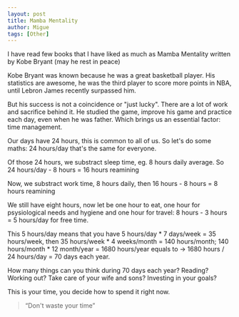 ```yaml
---
layout: post
title: Mamba Mentality
author: Migue
tags: [Other]
---
```


I have read few books that I have liked as much as Mamba Mentality written by Kobe Bryant (may he rest in peace)
   
Kobe Bryant was known because he was a great basketball player. His statistics are awesome, he was the third player to score more points in NBA, until Lebron James recently surpassed him.
   
But his success is not a coincidence or "just lucky". There are a lot of work and sacrifice behind it. He studied the game, improve his game and practice each day, even when he was father. Which brings us an essential factor: time management.
   
Our days have 24 hours, this is common to all of us.
So let's do some maths: 24 hours/day that's the same for everyone.
   
Of those 24 hours, we substract sleep time, eg. 8 hours daily average.
So 24 hours/day - 8 hours = 16 hours reamining
   
Now, we substract work time, 8 hours daily, then 16 hours - 8 hours = 8 hours reamining
   
We still have eight hours, now let be one hour to eat, one hour for psysiological needs and hygiene and one hour for travel: 8 hours - 3 hours = 5 hours/day for free time.
   
This 5 hours/day means that you have 5 hours/day * 7 days/week = 35 hours/week, then 35 hours/week * 4 weeks/month = 140 hours/month; 140 hours/month * 12 month/year = 1680 hours/year equals to -> 1680 hours / 24 hours/day = 70 days each year.

How many things can you think during 70 days each year? Reading? Working out? Take care of your wife and sons? Investing in your goals?

This is your time, you decide how to spend it right now.


> “Don't waste your time” 